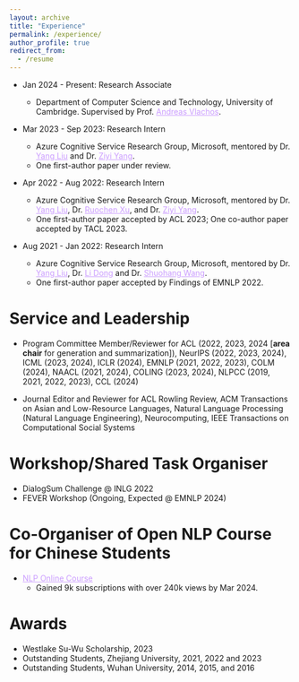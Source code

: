 ```yaml
---
layout: archive
title: "Experience"
permalink: /experience/
author_profile: true
redirect_from:
  - /resume
---
```


<!-- {% include base_path %}

Work Experience
====== -->
* Jan 2024 - Present: Research Associate
  * Department of Computer Science and Technology, University of Cambridge. Supervised by Prof. <a href="http://andreasvlachos.github.io" style="color: rgb(203, 157, 255);">Andreas Vlachos</a>.

* Mar 2023 - Sep 2023: Research Intern
  * Azure Cognitive Service Research Group, Microsoft, mentored by Dr. <a href="https://nlp-yang.github.io/" style="color: rgb(203, 157, 255);">Yang Liu</a> and Dr. <a href="https://ziyi-yang.github.io/" style="color: rgb(203, 157, 255);">Ziyi Yang</a>.
  * One first-author paper under review.

* Apr 2022 - Aug 2022: Research Intern
  * Azure Cognitive Service Research Group, Microsoft, mentored by Dr. <a href="https://nlp-yang.github.io/" style="color: rgb(203, 157, 255);">Yang Liu</a>, Dr. <a href="https://www.cs.cmu.edu/~ruochenx/" style="color: rgb(203, 157, 255);">Ruochen Xu</a>, and Dr. <a href="https://ziyi-yang.github.io/" style="color: rgb(203, 157, 255);">Ziyi Yang</a>.
  * One first-author paper accepted by ACL 2023; One co-author paper accepted by TACL 2023.

* Aug 2021 - Jan 2022: Research Intern
  * Azure Cognitive Service Research Group, Microsoft, mentored by Dr. <a href="https://nlp-yang.github.io/" style="color: rgb(203, 157, 255);">Yang Liu</a>, Dr. <a href="http://dong.li" style="color: rgb(203, 157, 255);">Li Dong</a> and Dr. <a href="https://sites.google.com/site/shuohangsite/" style="color: rgb(203, 157, 255);">Shuohang Wang</a>.
  * One first-author paper accepted by Findings of EMNLP 2022.

Service and Leadership
======
* Program Committee Member/Reviewer for ACL (2022, 2023, 2024 [<b>area chair</b> for generation and summarization]), NeurIPS (2022, 2023, 2024), ICML (2023, 2024), ICLR (2024), EMNLP (2021, 2022, 2023), COLM (2024), NAACL (2021, 2024), COLING (2023, 2024), NLPCC (2019, 2021, 2022, 2023), CCL (2024)

* Journal Editor and Reviewer for ACL Rowling Review, ACM Transactions on Asian and Low-Resource Languages, Natural Language Processing (Natural Language Engineering), Neurocomputing, IEEE Transactions on Computational Social Systems

Workshop/Shared Task Organiser
======
* DialogSum Challenge @ INLG 2022
* FEVER Workshop (Ongoing, Expected @ EMNLP 2024)

Co-Organiser of Open NLP Course for Chinese Students
======
* <a href="https://space.bilibili.com/639900532?spm_id_from=333.337.0.0" style="color: rgb(203, 157, 255);">NLP Online Course</a>
  * Gained 9k subscriptions with over 240k views by Mar 2024.


Awards
======
* Westlake Su-Wu Scholarship, 2023
* Outstanding Students, Zhejiang University, 2021, 2022 and 2023
* Outstanding Students, Wuhan University, 2014, 2015, and 2016
